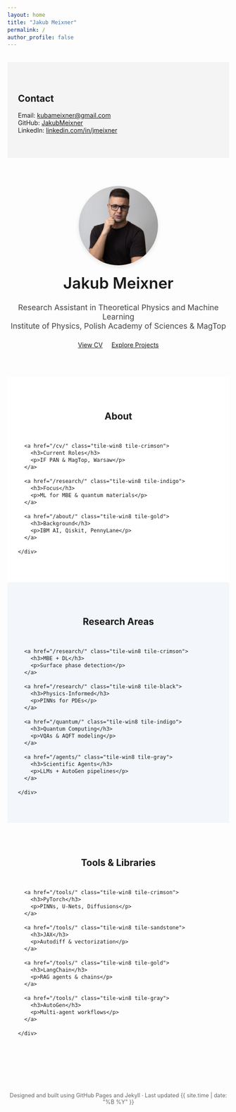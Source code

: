 ```yaml
---
layout: home
title: "Jakub Meixner"
permalink: /
author_profile: false
---
```


<!-- === CONTACT SECTION (TOP) === -->
<section style="background-color: #f4f4f4; padding: 2.5rem 1.5rem; margin-top: 2rem;">
  <div style="max-width: 850px; margin: auto;">
    <h2>Contact</h2>
    <p>
      Email: <a href="mailto:kubameixner@gmail.com">kubameixner@gmail.com</a><br>
      GitHub: <a href="https://github.com/JakubMeixner" target="_blank">JakubMeixner</a><br>
      LinkedIn: <a href="https://linkedin.com/in/jmeixner" target="_blank">linkedin.com/in/jmeixner</a>
    </p>
  </div>
</section>

<!-- === HERO SECTION === -->
<div style="text-align: center; margin-top: 4rem; margin-bottom: 4rem;">
  <img src="/images/profile.jpg" alt="Jakub Meixner" style="border-radius: 50%; width: 180px; height: 180px; object-fit: cover; box-shadow: 0 4px 10px rgba(0,0,0,0.1);">
  <h1 style="font-size: 2.5em; font-weight: 600; margin-top: 1rem;">Jakub Meixner</h1>
  <p style="font-size: 1.25em; max-width: 640px; margin: 1rem auto; color: #444;">
    Research Assistant in Theoretical Physics and Machine Learning  
    <br>
    Institute of Physics, Polish Academy of Sciences & MagTop
  </p>
  <div style="margin-top: 1.5rem;">
    <a href="/cv/" class="btn btn--primary" style="margin-right: 1rem;">View CV</a>
    <a href="/portfolio/" class="btn">Explore Projects</a>
  </div>
</div>

<!-- === ABOUT SECTION (HARVARD TILES) === -->
<section style="background-color: #ffffff; padding: 3rem 1.5rem;">
  <div style="max-width: 1100px; margin: auto;">
    <h2 style="text-align: center; margin-bottom: 2rem;">About</h2>
    <div style="display: grid; grid-template-columns: repeat(auto-fit, minmax(200px, 1fr)); gap: 1.5rem;">

      <a href="/cv/" class="tile-win8 tile-crimson">
        <h3>Current Roles</h3>
        <p>IF PAN & MagTop, Warsaw</p>
      </a>

      <a href="/research/" class="tile-win8 tile-indigo">
        <h3>Focus</h3>
        <p>ML for MBE & quantum materials</p>
      </a>

      <a href="/about/" class="tile-win8 tile-gold">
        <h3>Background</h3>
        <p>IBM AI, Qiskit, PennyLane</p>
      </a>

    </div>
  </div>
</section>

<!-- === RESEARCH AREAS === -->
<section style="background-color: #f3f6fa; padding: 3rem 1.5rem;">
  <div style="max-width: 1100px; margin: auto;">
    <h2 style="text-align: center; margin-bottom: 2rem;">Research Areas</h2>
    <div style="display: grid; grid-template-columns: repeat(auto-fit, minmax(160px, 1fr)); gap: 1.5rem;">

      <a href="/research/" class="tile-win8 tile-crimson">
        <h3>MBE + DL</h3>
        <p>Surface phase detection</p>
      </a>

      <a href="/research/" class="tile-win8 tile-black">
        <h3>Physics-Informed</h3>
        <p>PINNs for PDEs</p>
      </a>

      <a href="/quantum/" class="tile-win8 tile-indigo">
        <h3>Quantum Computing</h3>
        <p>VQAs & AQFT modeling</p>
      </a>

      <a href="/agents/" class="tile-win8 tile-gray">
        <h3>Scientific Agents</h3>
        <p>LLMs + AutoGen pipelines</p>
      </a>

    </div>
  </div>
</section>

<!-- === TOOLS & LIBRARIES === -->
<section style="padding: 3rem 1.5rem;">
  <div style="max-width: 1100px; margin: auto;">
    <h2 style="text-align: center; margin-bottom: 2rem;">Tools & Libraries</h2>
    <div style="display: grid; grid-template-columns: repeat(auto-fit, minmax(160px, 1fr)); gap: 1.5rem;">

      <a href="/tools/" class="tile-win8 tile-crimson">
        <h3>PyTorch</h3>
        <p>PINNs, U-Nets, Diffusions</p>
      </a>

      <a href="/tools/" class="tile-win8 tile-sandstone">
        <h3>JAX</h3>
        <p>Autodiff & vectorization</p>
      </a>

      <a href="/tools/" class="tile-win8 tile-gold">
        <h3>LangChain</h3>
        <p>RAG agents & chains</p>
      </a>

      <a href="/tools/" class="tile-win8 tile-gray">
        <h3>AutoGen</h3>
        <p>Multi-agent workflows</p>
      </a>

    </div>
  </div>
</section>

<!-- === FOOTER === -->
<footer style="text-align: center; margin: 4rem auto 2rem auto; font-size: 0.9em; color: #666;">
  Designed and built using GitHub Pages and Jekyll · Last updated {{ site.time | date: "%B %Y" }}
</footer>
